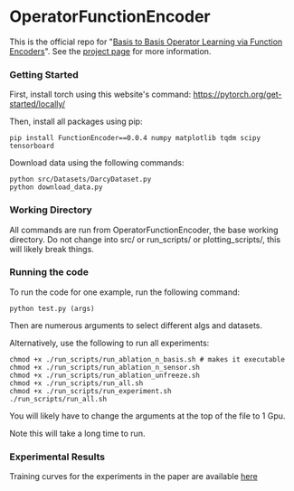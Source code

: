 # OperatorFunctionEncoder

This is the official repo for "[Basis to Basis Operator Learning via Function Encoders](https://arxiv.org/abs/2410.00171)". See the [project page](https://tyler-ingebrand.github.io/OperatorFunctionEncoder/) for more information. 

### Getting Started
First, install torch using this website's command:
https://pytorch.org/get-started/locally/

Then, install all packages using pip:

```commandline
pip install FunctionEncoder==0.0.4 numpy matplotlib tqdm scipy tensorboard
```

Download data using the following commands:
```commandline
python src/Datasets/DarcyDataset.py
python download_data.py
```

### Working Directory
All commands are run from OperatorFunctionEncoder, the base working directory. Do not change into src/ or run_scripts/ or plotting_scripts/, this will likely break things. 

### Running the code
To run the code for one example, run the following command:
```commandline
python test.py (args)
```
Then are numerous arguments to select different algs and datasets.

Alternatively, use the following to run all experiments:
```commandline
chmod +x ./run_scripts/run_ablation_n_basis.sh # makes it executable
chmod +x ./run_scripts/run_ablation_n_sensor.sh 
chmod +x ./run_scripts/run_ablation_unfreeze.sh 
chmod +x ./run_scripts/run_all.sh 
chmod +x ./run_scripts/run_experiment.sh 
./run_scripts/run_all.sh
```
You will likely have to change the arguments at the top of the file to 1 Gpu. 

Note this will take a long time to run.

### Experimental Results

Training curves for the experiments in the paper are available [here](https://dataverse.tdl.org/dataset.xhtml?persistentId=doi%3A10.18738%2FT8%2FE5YJOG)
